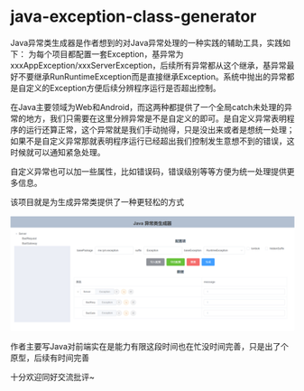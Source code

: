 # java-exception-class-generator

Java异常类生成器是作者想到的对Java异常处理的一种实践的辅助工具，实践如下：
为每个项目都配置一套Exception，基异常为xxxAppException/xxxServerException，后续所有异常都从这个继承，基异常最好不要继承RunRuntimeException而是直接继承Exception。系统中抛出的异常都是自定义的Exception方便后续分辨程序运行是否超出控制。

在Java主要领域为Web和Android，而这两种都提供了一个全局catch未处理的异常的地方，我们只需要在这里分辨异常是不是自定义的即可。是自定义异常表明程序的运行还算正常，这个异常就是我们手动抛得，只是没出来或者是想统一处理；如果不是自定义异常那就表明程序运行已经超出我们控制发生意想不到的错误，这时候就可以通知紧急处理。

自定义异常也可以加一些属性，比如错误码，错误级别等等方便为统一处理提供更多信息。

该项目就是为生成异常类提供了一种更轻松的方式

![主界面](images/img.png)

作者主要写Java对前端实在是能力有限这段时间也在忙没时间完善，只是出了个原型，后续有时间完善

十分欢迎同好交流批评~



